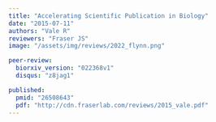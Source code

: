 ```yaml
---
title: "Accelerating Scientific Publication in Biology"
date: "2015-07-11"
authors: "Vale R"
reviewers: "Fraser JS"
image: "/assets/img/reviews/2022_flynn.png"

peer-review:
  biorxiv_version: "022368v1"
  disqus: "z8jag1"

published:
  pmid: "26508643"
  pdf: "http://cdn.fraserlab.com/reviews/2015_vale.pdf"
---
```

